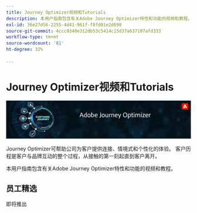 ```yaml
---
title: Journey Optimizer视频和Tutorials
description: 本用户指南包含有关Adobe Journey Optimizer特性和功能的视频和教程。
exl-id: 36e27d56-2255-4d41-961f-f8fd01e2d698
source-git-commit: 4ccc9340e312db53c5414c15d37a637107afd333
workflow-type: tm+mt
source-wordcount: '81'
ht-degree: 32%

---
```



# Journey Optimizer视频和Tutorials

![](./assets/ajo-banner.png)

Journey Optimizer可帮助公司为客户提供连接、情境式和个性化的体验。 客户历程是客户与品牌互动的整个过程，从接触的第一刻起直到客户离开。

本用户指南包含有关Adobe Journey Optimizer特性和功能的视频和教程。

## 员工精选

即将推出
